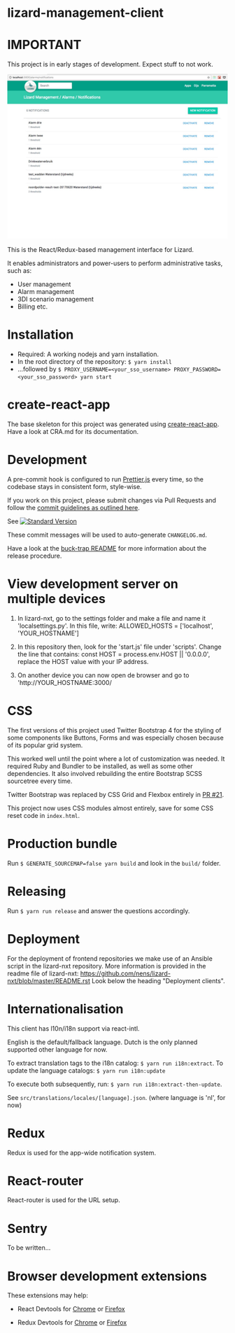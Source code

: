 
lizard-management-client
========================

IMPORTANT
=========

This project is in early stages of development. Expect stuff to not work.


![Screenshot](https://raw.githubusercontent.com/nens/lizard-management-client/master/screenshot.jpg?token=AAAcGWEdm9ezSIyVUaNIkOxDiImLdpkOks5Z3cBuwA%3D%3D)

This is the React/Redux-based management interface for Lizard.

It enables administrators and power-users to perform administrative tasks, such as:

- User management
- Alarm management
- 3DI scenario management
- Billing etc.


Installation
============

- Required: A working nodejs and yarn installation.
- In the root directory of the repository: `$ yarn install`
- ...followed by `$ PROXY_USERNAME=<your_sso_username> PROXY_PASSWORD=<your_sso_password> yarn start`



create-react-app
================

The base skeleton for this project was generated using [create-react-app](https://github.com/facebookincubator/create-react-app). Have a look at CRA.md for its documentation.



Development
===========

A pre-commit hook is configured to run [Prettier.js](https://github.com/prettier/prettier) every time, so the codebase stays in consistent form, style-wise.

If you work on this project, please submit changes via Pull Requests and follow the [commit guidelines as outlined here](https://github.com/conventional-changelog/standard-version#commit-message-convention-at-a-glance).

See [![Standard Version](https://img.shields.io/badge/release-standard%20version-brightgreen.svg)](https://github.com/conventional-changelog/standard-version)

These commit messages will be used to auto-generate `CHANGELOG.md`.

Have a look at the [buck-trap README](https://github.com/nens/buck-trap/blob/master/README.md) for more information about the release procedure.

View development server on multiple devices
======================================

1. In lizard-nxt, go to the settings folder and make a file and name it 'localsettings.py'. In this file, write:
ALLOWED_HOSTS = ['localhost', 'YOUR_HOSTNAME']

2. In this repository then, look for the 'start.js' file under 'scripts'. Change the line that contains:
const HOST = process.env.HOST || '0.0.0.0', replace the HOST value with your IP address.

3. On another device you can now open de browser and go to 'http://YOUR_HOSTNAME:3000/




CSS
===

The first versions of this project used Twitter Bootstrap 4 for the styling of some components like Buttons, Forms and was especially chosen because of its popular grid system.

This worked well until the point where a lot of customization was needed. It required Ruby and Bundler to be installed, as well as some other dependencies. It also involved rebuilding the entire Bootstrap SCSS sourcetree every time.

Twitter Bootstrap was replaced by CSS Grid and Flexbox entirely in [PR #21](https://github.com/nens/lizard-management-client/pull/12).

This project now uses CSS modules almost entirely, save for some CSS reset code in `index.html`.



Production bundle
=================

Run `$ GENERATE_SOURCEMAP=false yarn build` and look in the `build/` folder.


Releasing
=========

Run `$ yarn run release` and answer the questions accordingly.


Deployment
=========

For the deployment of frontend repositories we make use of an Ansible script in the lizard-nxt repository.
More information is provided in the readme file of lizard-nxt: https://github.com/nens/lizard-nxt/blob/master/README.rst
Look below the heading "Deployment clients".


Internationalisation
====================

This client has l10n/i18n support via react-intl.

English is the default/fallback language.
Dutch is the only planned supported other language for now.

To extract translation tags to the i18n catalog: `$ yarn run i18n:extract`.
To update the language catalogs: `$ yarn run i18n:update`

To execute both subsequently, run: `$ yarn run i18n:extract-then-update`.

See `src/translations/locales/[language].json`. (where language is 'nl', for now)


Redux
=====

Redux is used for the app-wide notification system.


React-router
============

React-router is used for the URL setup.


Sentry
======

To be written...


Browser development extensions
==============================

These extensions may help:

- React Devtools for [Chrome](https://chrome.google.com/webstore/detail/react-developer-tools/fmkadmapgofadopljbjfkapdkoienihi?hl=en) or [Firefox](https://addons.mozilla.org/en-US/firefox/addon/react-devtools/)

- Redux Devtools for [Chrome](https://chrome.google.com/webstore/detail/redux-devtools/lmhkpmbekcpmknklioeibfkpmmfibljd?hl=en) or [Firefox](https://addons.mozilla.org/en-Gb/firefox/addon/remotedev/)
